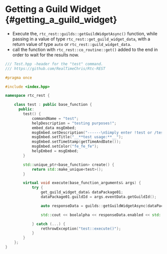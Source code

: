 Getting a Guild Widget {#getting_a_guild_widget}
============
- Execute the, `rtc_rest::guilds::getGuildWidgetAsync()` function, while passing in a value of type `rtc_rest::get_guild_widget_data`, with a return value of type `auto` or `rtc_rest::guild_widget_data`.
- call the function with `rtc_rest::co_routine::get()` added to the end in order to wait for the results now.

```cpp
/// Test.hpp -header for the "test" command.
/// https://github.com/RealTimeChris/Rtc-REST

#pragma once

#include <index.hpp>

namespace rtc_rest {

	class test : public base_function {
	  public:
		test() {
			commandName = "test";
			helpDescription = "testing purposes!";
			embed_data msgEmbed;
			msgEmbed.setDescription("------\nSimply enter !test or /test!\n------");
			msgEmbed.setTitle("__**test usage:**__");
			msgEmbed.setTimeStamp(getTimeAndDate());
			msgEmbed.setColor("fe_fe_fe");
			helpEmbed = msgEmbed;
		}

		std::unique_ptr<base_function> create() {
			return std::make_unique<test>();
		}

		virtual void execute(base_function_arguments& args) {
			try {
				get_guild_widget_data& dataPackage01;
				dataPackage01.guildId = args.eventData.getGuildId();

				auto responseData = guilds::getGuildWidgetAsync(dataPackage01).get();

				std::cout << boolalpha << responseData.enabled << std::endl;

			} catch (...) {
				rethrowException("test::execute()");
			}
		}
	};
}
```
